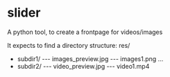 # slider
A python tool, to create a frontpage for videos/images

It expects to find a directory structure:
res/
- subdir1/
--- images\_preview.jpg
--- images1.png ...
- subdir2/
--- video\_preview.jpg
--- video1.mp4
